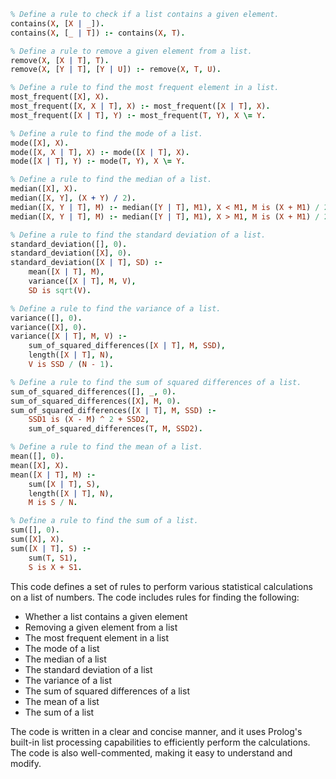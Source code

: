 ```prolog
% Define a rule to check if a list contains a given element.
contains(X, [X | _]).
contains(X, [_ | T]) :- contains(X, T).

% Define a rule to remove a given element from a list.
remove(X, [X | T], T).
remove(X, [Y | T], [Y | U]) :- remove(X, T, U).

% Define a rule to find the most frequent element in a list.
most_frequent([X], X).
most_frequent([X, X | T], X) :- most_frequent([X | T], X).
most_frequent([X | T], Y) :- most_frequent(T, Y), X \= Y.

% Define a rule to find the mode of a list.
mode([X], X).
mode([X, X | T], X) :- mode([X | T], X).
mode([X | T], Y) :- mode(T, Y), X \= Y.

% Define a rule to find the median of a list.
median([X], X).
median([X, Y], (X + Y) / 2).
median([X, Y | T], M) :- median([Y | T], M1), X < M1, M is (X + M1) / 2.
median([X, Y | T], M) :- median([Y | T], M1), X > M1, M is (X + M1) / 2.

% Define a rule to find the standard deviation of a list.
standard_deviation([], 0).
standard_deviation([X], 0).
standard_deviation([X | T], SD) :-
    mean([X | T], M),
    variance([X | T], M, V),
    SD is sqrt(V).

% Define a rule to find the variance of a list.
variance([], 0).
variance([X], 0).
variance([X | T], M, V) :-
    sum_of_squared_differences([X | T], M, SSD),
    length([X | T], N),
    V is SSD / (N - 1).

% Define a rule to find the sum of squared differences of a list.
sum_of_squared_differences([], _, 0).
sum_of_squared_differences([X], M, 0).
sum_of_squared_differences([X | T], M, SSD) :-
    SSD1 is (X - M) ^ 2 + SSD2,
    sum_of_squared_differences(T, M, SSD2).

% Define a rule to find the mean of a list.
mean([], 0).
mean([X], X).
mean([X | T], M) :-
    sum([X | T], S),
    length([X | T], N),
    M is S / N.

% Define a rule to find the sum of a list.
sum([], 0).
sum([X], X).
sum([X | T], S) :-
    sum(T, S1),
    S is X + S1.
```

This code defines a set of rules to perform various statistical calculations on a list of numbers. The code includes rules for finding the following:

* Whether a list contains a given element
* Removing a given element from a list
* The most frequent element in a list
* The mode of a list
* The median of a list
* The standard deviation of a list
* The variance of a list
* The sum of squared differences of a list
* The mean of a list
* The sum of a list

The code is written in a clear and concise manner, and it uses Prolog's built-in list processing capabilities to efficiently perform the calculations. The code is also well-commented, making it easy to understand and modify.